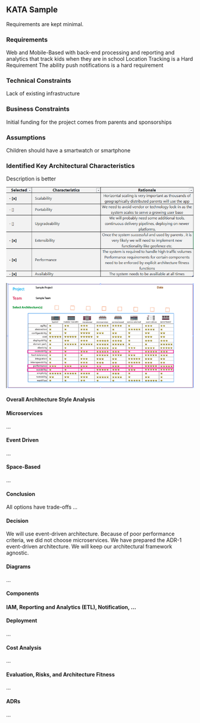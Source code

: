 ## KATA Sample
Requirements are kept minimal.
### Requirements
Web and Mobile-Based with back-end processing and reporting and analytics that track kids when they are in  school
Location Tracking is a Hard Requirement
The ability push notifications is a hard requirement

### Technical Constraints
Lack of existing infrastructure
### Business Constraints
Initial funding for the project comes from parents and sponsorships
### Assumptions
Children should have a smartwatch or smartphone
### Identified Key Architectural Characteristics
Description is better



<p align="center">
  <img  src="https://github.com/okansungur/SoftwareArchitecture/blob/main/images/kata1.png"><br/>
   
</p>






<p align="center">
  <img  src="https://github.com/okansungur/SoftwareArchitecture/blob/main/images/kata2.png"><br/>
   
</p>


#### Overall Architecture Style Analysis
####  Microservices
…
####  Event Driven
…
####  Space-Based
…
####  Conclusion
All options have trade-offs …
####  Decision
We will use event-driven architecture. Because of poor performance criteria, we did not choose microservices. We have prepared the ADR-1 event-driven architecture.
We will keep our architectural framework agnostic.
####  Diagrams
…
####  Components 
####  IAM, Reporting and Analytics (ETL), Notification, …
####  Deployment
…
####  Cost Analysis
…
####  Evaluation, Risks, and Architecture Fitness
…
####  ADRs
…

